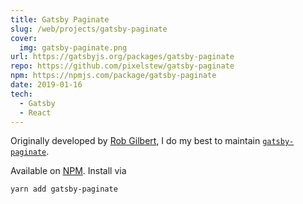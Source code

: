 ```yaml
---
title: Gatsby Paginate
slug: /web/projects/gatsby-paginate
cover:
  img: gatsby-paginate.png
url: https://gatsbyjs.org/packages/gatsby-paginate
repo: https://github.com/pixelstew/gatsby-paginate
npm: https://npmjs.com/package/gatsby-paginate
date: 2019-01-16
tech:
  - Gatsby
  - React
---
```


Originally developed by [Rob Gilbert](https://pixelstew.co.uk), I do my best to maintain [`gatsby-paginate`](https://gatsbyjs.org/packages/gatsby-paginate).

Available on [NPM](https://www.npmjs.com/package/gatsby-paginate). Install via

```sh
yarn add gatsby-paginate
```
